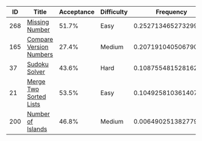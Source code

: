 |ID|Title|Acceptance|Difficulty|Frequency|
|----|-----|----|---|---|
|268|[Missing Number]( https://leetcode.com/problems/missing-number)|51.7%|Easy|0.2527134652732994|
|165|[Compare Version Numbers]( https://leetcode.com/problems/compare-version-numbers)|27.4%|Medium|0.2071910405067907|
|37|[Sudoku Solver]( https://leetcode.com/problems/sudoku-solver)|43.6%|Hard|0.1087554815281622|
|21|[Merge Two Sorted Lists]( https://leetcode.com/problems/merge-two-sorted-lists)|53.5%|Easy|0.10492581036140783|
|200|[Number of Islands]( https://leetcode.com/problems/number-of-islands)|46.8%|Medium|0.006490251382779317|
